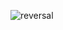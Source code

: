 ![reversal](https://capsule-render.vercel.app/api?type=rect&text=Tophun&fontAlign=30&fontSize=45&desc=iOS%20Developer&descAlign=60&descAlignY=50&theme=dark)

<!--
**tophun/tophun** is a ✨ _special_ ✨ repository because its `README.md` (this file) appears on your GitHub profile.

Here are some ideas to get you started:

- 🔭 I’m currently working on ...
- 🌱 I’m currently learning ...
- 👯 I’m looking to collaborate on ...
- 🤔 I’m looking for help with ...
- 💬 Ask me about ...
- 📫 How to reach me: ...
- 😄 Pronouns: ...
- ⚡ Fun fact: ...
-->
